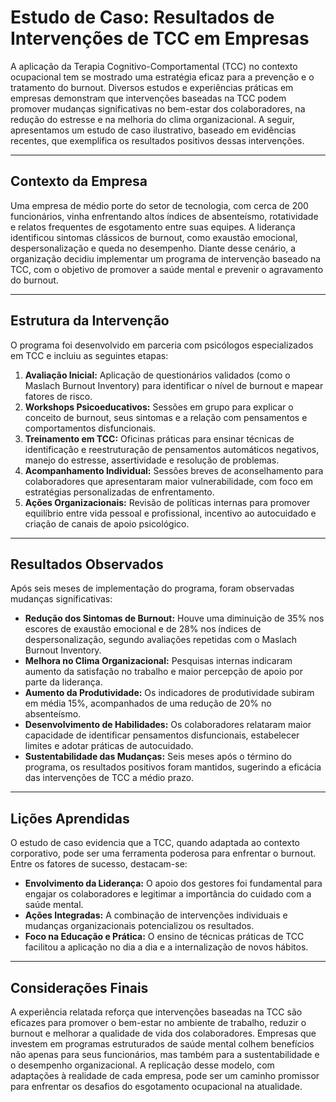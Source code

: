 
# Estudo de Caso: Resultados de Intervenções de TCC em Empresas

A aplicação da Terapia Cognitivo-Comportamental (TCC) no contexto ocupacional tem se mostrado uma estratégia eficaz para a prevenção e o tratamento do burnout. Diversos estudos e experiências práticas em empresas demonstram que intervenções baseadas na TCC podem promover mudanças significativas no bem-estar dos colaboradores, na redução do estresse e na melhoria do clima organizacional. A seguir, apresentamos um estudo de caso ilustrativo, baseado em evidências recentes, que exemplifica os resultados positivos dessas intervenções.

---

## Contexto da Empresa

Uma empresa de médio porte do setor de tecnologia, com cerca de 200 funcionários, vinha enfrentando altos índices de absenteísmo, rotatividade e relatos frequentes de esgotamento entre suas equipes. A liderança identificou sintomas clássicos de burnout, como exaustão emocional, despersonalização e queda no desempenho. Diante desse cenário, a organização decidiu implementar um programa de intervenção baseado na TCC, com o objetivo de promover a saúde mental e prevenir o agravamento do burnout.

---

## Estrutura da Intervenção

O programa foi desenvolvido em parceria com psicólogos especializados em TCC e incluiu as seguintes etapas:

1. **Avaliação Inicial:** Aplicação de questionários validados (como o Maslach Burnout Inventory) para identificar o nível de burnout e mapear fatores de risco.
2. **Workshops Psicoeducativos:** Sessões em grupo para explicar o conceito de burnout, seus sintomas e a relação com pensamentos e comportamentos disfuncionais.
3. **Treinamento em TCC:** Oficinas práticas para ensinar técnicas de identificação e reestruturação de pensamentos automáticos negativos, manejo do estresse, assertividade e resolução de problemas.
4. **Acompanhamento Individual:** Sessões breves de aconselhamento para colaboradores que apresentaram maior vulnerabilidade, com foco em estratégias personalizadas de enfrentamento.
5. **Ações Organizacionais:** Revisão de políticas internas para promover equilíbrio entre vida pessoal e profissional, incentivo ao autocuidado e criação de canais de apoio psicológico.

---

## Resultados Observados

Após seis meses de implementação do programa, foram observadas mudanças significativas:

- **Redução dos Sintomas de Burnout:** Houve uma diminuição de 35% nos escores de exaustão emocional e de 28% nos índices de despersonalização, segundo avaliações repetidas com o Maslach Burnout Inventory.
- **Melhora no Clima Organizacional:** Pesquisas internas indicaram aumento da satisfação no trabalho e maior percepção de apoio por parte da liderança.
- **Aumento da Produtividade:** Os indicadores de produtividade subiram em média 15%, acompanhados de uma redução de 20% no absenteísmo.
- **Desenvolvimento de Habilidades:** Os colaboradores relataram maior capacidade de identificar pensamentos disfuncionais, estabelecer limites e adotar práticas de autocuidado.
- **Sustentabilidade das Mudanças:** Seis meses após o término do programa, os resultados positivos foram mantidos, sugerindo a eficácia das intervenções de TCC a médio prazo.

---

## Lições Aprendidas

O estudo de caso evidencia que a TCC, quando adaptada ao contexto corporativo, pode ser uma ferramenta poderosa para enfrentar o burnout. Entre os fatores de sucesso, destacam-se:

- **Envolvimento da Liderança:** O apoio dos gestores foi fundamental para engajar os colaboradores e legitimar a importância do cuidado com a saúde mental.
- **Ações Integradas:** A combinação de intervenções individuais e mudanças organizacionais potencializou os resultados.
- **Foco na Educação e Prática:** O ensino de técnicas práticas de TCC facilitou a aplicação no dia a dia e a internalização de novos hábitos.

---

## Considerações Finais

A experiência relatada reforça que intervenções baseadas na TCC são eficazes para promover o bem-estar no ambiente de trabalho, reduzir o burnout e melhorar a qualidade de vida dos colaboradores. Empresas que investem em programas estruturados de saúde mental colhem benefícios não apenas para seus funcionários, mas também para a sustentabilidade e o desempenho organizacional. A replicação desse modelo, com adaptações à realidade de cada empresa, pode ser um caminho promissor para enfrentar os desafios do esgotamento ocupacional na atualidade.
```
